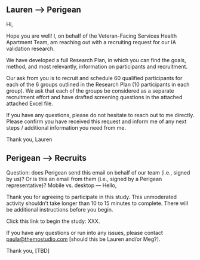 ## Lauren —> Perigean
Hi, 

Hope you are well! I, on behalf of the Veteran-Facing Services Health Apartment Team, am reaching out with a recruiting request for our IA validation research.

We have developed a full Research Plan, in which you can find the goals, method, and most relevantly, information on participants and recruitment. 

Our ask from you is to recruit and schedule 60 qualified participants for each of the 6 groups outlined in the Research Plan (10 participants in each group). We ask that each of the groups be considered as a separate recruitment effort and have drafted screening questions in the attached attached Excel file.

If you have any questions, please do not hesitate to reach out to me directly. Please confirm you have received this request and inform me of any next steps / additional information you need from me. 

Thank you,
Lauren
 

## Perigean —> Recruits

Question: does Perigean send this email on behalf of our team (i.e., signed by us)? Or is this an email from them (i.e., signed by a Perigean representative)?
Mobile vs. desktop
—
Hello,

Thank you for agreeing to participate in this study. This unmoderated activity shouldn’t take longer than 10 to 15 minutes to complete. There will be additional instructions before you begin.

Click this link to begin the study: XXX.

If you have any questions or run into any issues, please contact paula@themostudio.com [should this be Lauren and/or Meg?].

Thank you,
[TBD]
